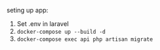 seting up app:

1. Set .env in laravel
2. `docker-compose up --build -d`
3. `docker-compose exec api php artisan migrate`
